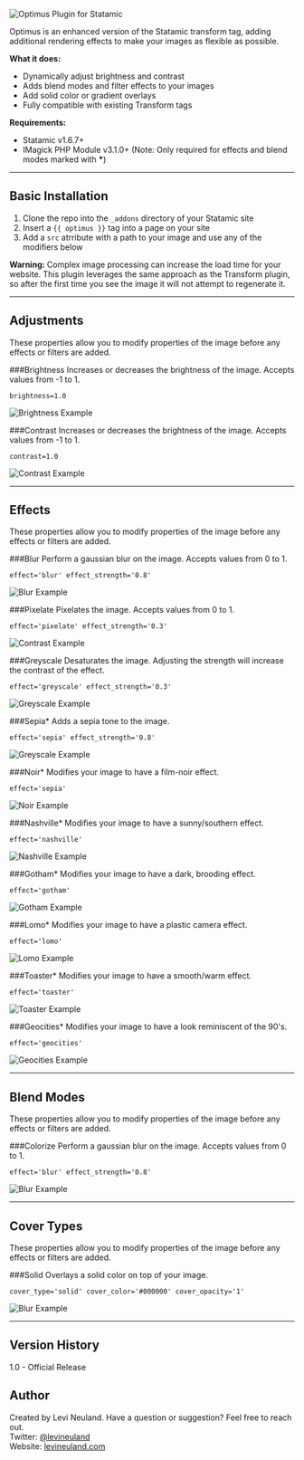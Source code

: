![Optimus Plugin for Statamic](http://levineuland.com/github/optimus-header.jpg)

Optimus is an enhanced version of the Statamic transform tag, adding additional rendering effects to make your images as flexible as possible.

**What it does:**

* Dynamically adjust brightness and contrast
* Adds blend modes and filter effects to your images
* Add solid color or gradient overlays
* Fully compatible with existing Transform tags

**Requirements:**

* Statamic v1.6.7+
* IMagick PHP Module v3.1.0+ (Note: Only required for effects and blend modes marked with __*__)
  
---
## Basic Installation

1. Clone the repo into the `_addons` directory of your Statamic site  
2. Insert a `{{ optimus }}` tag into a page on your site
3. Add a `src` atrribute with a path to your image and use any of the modifiers below

**Warning:** Complex image processing can increase the load time for your website. This plugin leverages the same approach as the Transform plugin, so after the first time you see the image it will not attempt to regenerate it.


---
## Adjustments

These properties allow you to modify properties of the image before any effects or filters are added.


###Brightness
Increases or decreases the brightness of the image. Accepts values from -1 to 1.

`brightness=1.0`

![Brightness Example](http://levineuland.com/github/lena-placeholder-long.jpg)


###Contrast
Increases or decreases the brightness of the image. Accepts values from -1 to 1.

`contrast=1.0`

![Contrast Example](http://levineuland.com/github/lena-placeholder-long.jpg)

---
## Effects

These properties allow you to modify properties of the image before any effects or filters are added.


###Blur
Perform a gaussian blur on the image. Accepts values from 0 to 1.

`effect='blur' effect_strength='0.8'`

![Blur Example](http://levineuland.com/github/lena-placeholder-long.jpg)


###Pixelate
Pixelates the image. Accepts values from 0 to 1.

`effect='pixelate' effect_strength='0.3'`

![Contrast Example](http://levineuland.com/github/lena-placeholder-long.jpg)


###Greyscale
Desaturates the image. Adjusting the strength will increase the contrast of the effect.

`effect='greyscale' effect_strength='0.3'`

![Greyscale Example](http://levineuland.com/github/lena-placeholder-long.jpg)


###Sepia*
Adds a sepia tone to the image.

`effect='sepia' effect_strength='0.8'`

![Greyscale Example](http://levineuland.com/github/lena-placeholder-long.jpg)


###Noir*
Modifies your image to have a film-noir effect.

`effect='sepia'`

![Noir Example](http://levineuland.com/github/lena-placeholder-long.jpg)


###Nashville*
Modifies your image to have a sunny/southern effect.

`effect='nashville'`

![Nashville Example](http://levineuland.com/github/lena-placeholder-long.jpg)


###Gotham*
Modifies your image to have a dark, brooding effect.

`effect='gotham'`

![Gotham Example](http://levineuland.com/github/lena-placeholder-long.jpg)


###Lomo*
Modifies your image to have a plastic camera effect.

`effect='lomo'`

![Lomo Example](http://levineuland.com/github/lena-placeholder-long.jpg)


###Toaster*
Modifies your image to have a smooth/warm effect.

`effect='toaster'`

![Toaster Example](http://levineuland.com/github/lena-placeholder-long.jpg)


###Geocities*
Modifies your image to have a look reminiscent of the 90's.

`effect='geocities'`

![Geocities Example](http://levineuland.com/github/lena-placeholder-long.jpg)

---
## Blend Modes

These properties allow you to modify properties of the image before any effects or filters are added.


###Colorize
Perform a gaussian blur on the image. Accepts values from 0 to 1.

`effect='blur' effect_strength='0.8'`

![Blur Example](http://levineuland.com/github/lena-placeholder-long.jpg)

---
## Cover Types

These properties allow you to modify properties of the image before any effects or filters are added.


###Solid
Overlays a solid color on top of your image.

`cover_type='solid' cover_color='#000000' cover_opacity='1'`

![Blur Example](http://levineuland.com/github/lena-placeholder-long.jpg)

---

## Version History
1.0 - Official Release


## Author
Created by Levi Neuland. Have a question or suggestion? Feel free to reach out.  
Twitter: [@levineuland](http://twitter.com/levineuland/)  
Website: [levineuland.com](http://levineuland.com) 
